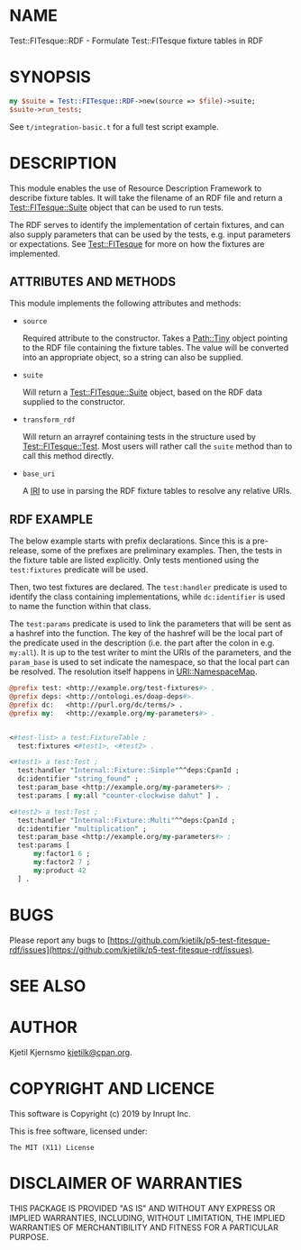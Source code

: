 # NAME

Test::FITesque::RDF - Formulate Test::FITesque fixture tables in RDF

# SYNOPSIS

```perl
my $suite = Test::FITesque::RDF->new(source => $file)->suite;
$suite->run_tests;
```

See `t/integration-basic.t` for a full test script example.

# DESCRIPTION

This module enables the use of Resource Description Framework to
describe fixture tables. It will take the filename of an RDF file and
return a [Test::FITesque::Suite](https://metacpan.org/pod/Test::FITesque::Suite) object that can be used to run
tests.

The RDF serves to identify the implementation of certain fixtures, and
can also supply parameters that can be used by the tests, e.g. input
parameters or expectations. See [Test::FITesque](https://metacpan.org/pod/Test::FITesque) for more on how the
fixtures are implemented.

## ATTRIBUTES AND METHODS

This module implements the following attributes and methods:

- `source`

    Required attribute to the constructor. Takes a [Path::Tiny](https://metacpan.org/pod/Path::Tiny) object
    pointing to the RDF file containing the fixture tables. The value will
    be converted into an appropriate object, so a string can also be
    supplied.

- `suite`

    Will return a [Test::FITesque::Suite](https://metacpan.org/pod/Test::FITesque::Suite) object, based on the RDF data supplied to the constructor.

- `transform_rdf`

    Will return an arrayref containing tests in the structure used by
    [Test::FITesque::Test](https://metacpan.org/pod/Test::FITesque::Test). Most users will rather call the `suite`
    method than to call this method directly.

- `base_uri`

    A [IRI](https://metacpan.org/pod/IRI) to use in parsing the RDF fixture tables to resolve any relative URIs.

## RDF EXAMPLE

The below example starts with prefix declarations. Since this is a
pre-release, some of the prefixes are preliminary examples. Then, the
tests in the fixture table are listed explicitly. Only tests mentioned
using the `test:fixtures` predicate will be used.

Then, two test fixtures are declared. The `test:handler` predicate is
used to identify the class containing implementations, while
`dc:identifier` is used to name the function within that class.

The `test:params` predicate is used to link the parameters that will
be sent as a hashref into the function. The key of the hashref will be
the local part of the predicate used in the description (i.e. the part
after the colon in e.g. `my:all`). It is up to the test writer to
mint the URIs of the parameters, and the `param_base` is used to set
indicate the namespace, so that the local part can be resolved. The
resolution itself happens in [URI::NamespaceMap](https://metacpan.org/pod/URI::NamespaceMap).

```perl
@prefix test: <http://example.org/test-fixtures#> .
@prefix deps: <http://ontologi.es/doap-deps#>.
@prefix dc:   <http://purl.org/dc/terms/> .
@prefix my:   <http://example.org/my-parameters#> .


<#test-list> a test:FixtureTable ;
  test:fixtures <#test1>, <#test2> .

<#test1> a test:Test ;
  test:handler "Internal::Fixture::Simple"^^deps:CpanId ;
  dc:identifier "string_found" ;
  test:param_base <http://example.org/my-parameters#> ;
  test:params [ my:all "counter-clockwise dahut" ] .

<#test2> a test:Test ;
  test:handler "Internal::Fixture::Multi"^^deps:CpanId ;
  dc:identifier "multiplication" ;
  test:param_base <http://example.org/my-parameters#> ;
  test:params [
      my:factor1 6 ;
      my:factor2 7 ;
      my:product 42
  ] .
```

# BUGS

Please report any bugs to
[https://github.com/kjetilk/p5-test-fitesque-rdf/issues](https://github.com/kjetilk/p5-test-fitesque-rdf/issues).

# SEE ALSO

# AUTHOR

Kjetil Kjernsmo <kjetilk@cpan.org>.

# COPYRIGHT AND LICENCE

This software is Copyright (c) 2019 by Inrupt Inc.

This is free software, licensed under:

```
The MIT (X11) License
```

# DISCLAIMER OF WARRANTIES

THIS PACKAGE IS PROVIDED "AS IS" AND WITHOUT ANY EXPRESS OR IMPLIED
WARRANTIES, INCLUDING, WITHOUT LIMITATION, THE IMPLIED WARRANTIES OF
MERCHANTIBILITY AND FITNESS FOR A PARTICULAR PURPOSE.
